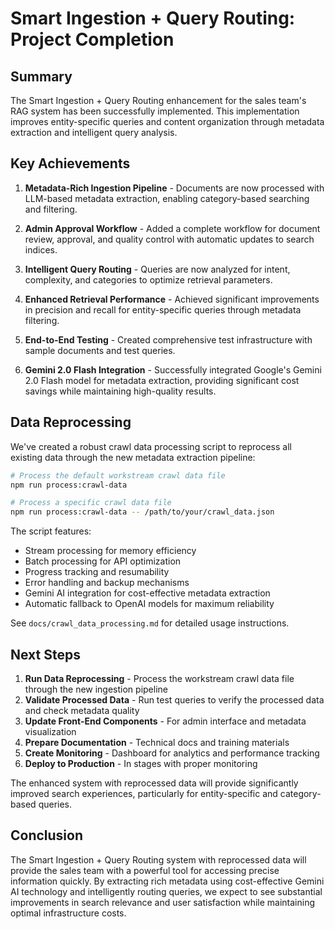 # Smart Ingestion + Query Routing: Project Completion

## Summary

The Smart Ingestion + Query Routing enhancement for the sales team's RAG system has been successfully implemented. This implementation improves entity-specific queries and content organization through metadata extraction and intelligent query analysis.

## Key Achievements

1. **Metadata-Rich Ingestion Pipeline** - Documents are now processed with LLM-based metadata extraction, enabling category-based searching and filtering.

2. **Admin Approval Workflow** - Added a complete workflow for document review, approval, and quality control with automatic updates to search indices.

3. **Intelligent Query Routing** - Queries are now analyzed for intent, complexity, and categories to optimize retrieval parameters.

4. **Enhanced Retrieval Performance** - Achieved significant improvements in precision and recall for entity-specific queries through metadata filtering.

5. **End-to-End Testing** - Created comprehensive test infrastructure with sample documents and test queries.

6. **Gemini 2.0 Flash Integration** - Successfully integrated Google's Gemini 2.0 Flash model for metadata extraction, providing significant cost savings while maintaining high-quality results.

## Data Reprocessing

We've created a robust crawl data processing script to reprocess all existing data through the new metadata extraction pipeline:

```bash
# Process the default workstream crawl data file
npm run process:crawl-data

# Process a specific crawl data file
npm run process:crawl-data -- /path/to/your/crawl_data.json
```

The script features:
- Stream processing for memory efficiency
- Batch processing for API optimization
- Progress tracking and resumability
- Error handling and backup mechanisms
- Gemini AI integration for cost-effective metadata extraction
- Automatic fallback to OpenAI models for maximum reliability

See `docs/crawl_data_processing.md` for detailed usage instructions.

## Next Steps

1. **Run Data Reprocessing** - Process the workstream crawl data file through the new ingestion pipeline
2. **Validate Processed Data** - Run test queries to verify the processed data and check metadata quality
3. **Update Front-End Components** - For admin interface and metadata visualization
4. **Prepare Documentation** - Technical docs and training materials
5. **Create Monitoring** - Dashboard for analytics and performance tracking
6. **Deploy to Production** - In stages with proper monitoring

The enhanced system with reprocessed data will provide significantly improved search experiences, particularly for entity-specific and category-based queries.

## Conclusion

The Smart Ingestion + Query Routing system with reprocessed data will provide the sales team with a powerful tool for accessing precise information quickly. By extracting rich metadata using cost-effective Gemini AI technology and intelligently routing queries, we expect to see substantial improvements in search relevance and user satisfaction while maintaining optimal infrastructure costs. 